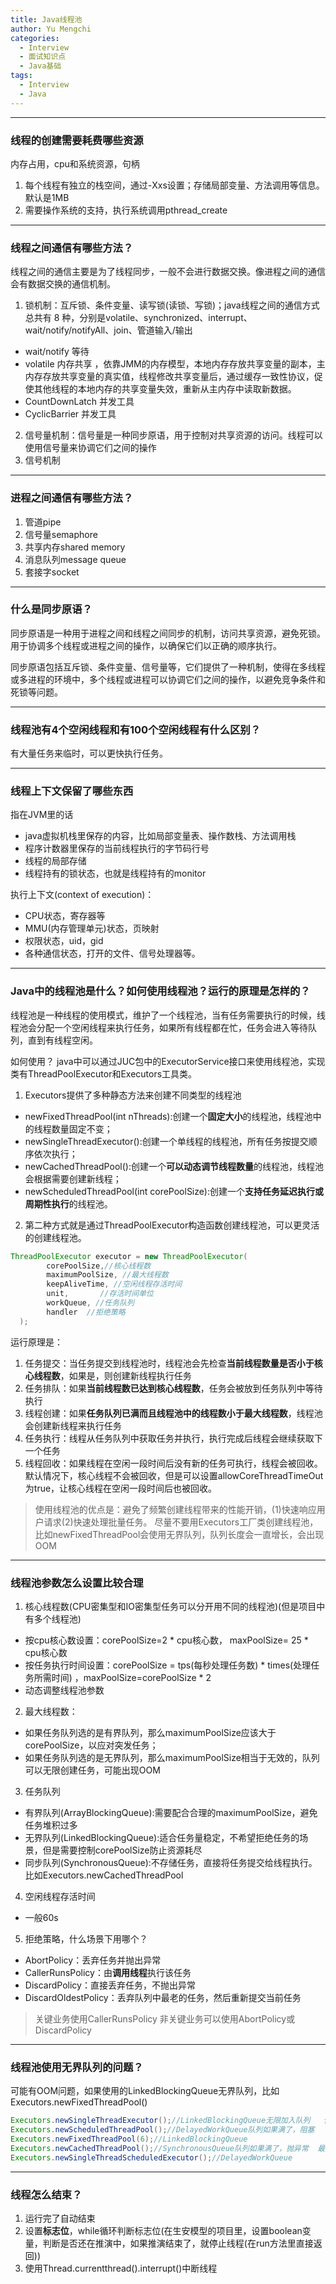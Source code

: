 ```yaml
---
title: Java线程池
author: Yu Mengchi
categories:
  - Interview 
  - 面试知识点
  - Java基础
tags:
  - Interview
  - Java
---
```



---
### 线程的创建需要耗费哪些资源
内存占用，cpu和系统资源，句柄
1. 每个线程有独立的栈空间，通过-Xxs设置；存储局部变量、方法调用等信息。默认是1MB
2. 需要操作系统的支持，执行系统调用pthread_create

---
### 线程之间通信有哪些方法？
线程之间的通信主要是为了线程同步，一般不会进行数据交换。像进程之间的通信会有数据交换的通信机制。
1. 锁机制：互斥锁、条件变量、读写锁(读锁、写锁)；java线程之间的通信方式总共有 8 种，分别是volatile、synchronized、interrupt、wait/notify/notifyAll、join、管道输入/输出
- wait/notify 等待
- volatile 内存共享 ，依靠JMM的内存模型，本地内存存放共享变量的副本，主内存存放共享变量的真实值，线程修改共享变量后，通过缓存一致性协议，促使其他线程的本地内存的共享变量失效，重新从主内存中读取新数据。
- CountDownLatch 并发工具
- CyclicBarrier 并发工具
2. 信号量机制：信号量是一种同步原语，用于控制对共享资源的访问。线程可以使用信号量来协调它们之间的操作
3. 信号机制

---
### 进程之间通信有哪些方法？
1. 管道pipe
2. 信号量semaphore
3. 共享内存shared memory
4. 消息队列message queue
5. 套接字socket

---
### 什么是同步原语？
同步原语是一种用于进程之间和线程之间同步的机制，访问共享资源，避免死锁。用于协调多个线程或进程之间的操作，以确保它们以正确的顺序执行。

同步原语包括互斥锁、条件变量、信号量等，它们提供了一种机制，使得在多线程或多进程的环境中，多个线程或进程可以协调它们之间的操作，以避免竞争条件和死锁等问题。

---
### 线程池有4个空闲线程和有100个空闲线程有什么区别？
有大量任务来临时，可以更快执行任务。

---
### 线程上下文保留了哪些东西
指在JVM里的话
- java虚拟机栈里保存的内容，比如局部变量表、操作数栈、方法调用栈
- 程序计数器里保存的当前线程执行的字节码行号
- 线程的局部存储
- 线程持有的锁状态，也就是线程持有的monitor

执行上下文(context of execution)：
- CPU状态，寄存器等
- MMU(内存管理单元)状态，页映射
- 权限状态，uid，gid
- 各种通信状态，打开的文件、信号处理器等。

---
### Java中的线程池是什么？如何使用线程池？运行的原理是怎样的？
线程池是一种线程的使用模式，维护了一个线程池，当有任务需要执行的时候，线程池会分配一个空闲线程来执行任务，如果所有线程都在忙，任务会进入等待队列，直到有线程空闲。

如何使用？
java中可以通过JUC包中的ExecutorService接口来使用线程池，实现类有ThreadPoolExecutor和Executors工具类。
1. Executors提供了多种静态方法来创建不同类型的线程池
- newFixedThreadPool(int nThreads):创建一个**固定大小**的线程池，线程池中的线程数量固定不变；
- newSingleThreadExecutor():创建一个单线程的线程池，所有任务按提交顺序依次执行；
- newCachedThreadPool():创建一个**可以动态调节线程数量**的线程池，线程池会根据需要创建新线程；
- newScheduledThreadPool(int corePoolSize):创建一个**支持任务延迟执行或周期性执行**的线程池。
2. 第二种方式就是通过ThreadPoolExecutor构造函数创建线程池，可以更灵活的创建线程池。

```java
ThreadPoolExecutor executor = new ThreadPoolExecutor(
        corePoolSize,//核心线程数
        maximumPoolSize, //最大线程数
        keepAliveTime, //空闲线程存活时间
        unit,       //存活时间单位
        workQueue, //任务队列
        handler  //拒绝策略
  );
```

运行原理是：
1. 任务提交：当任务提交到线程池时，线程池会先检查**当前线程数量是否小于核心线程数**，如果是，则创建新线程执行任务
2. 任务排队：如果**当前线程数已达到核心线程数**，任务会被放到任务队列中等待执行
3. 线程创建：如果**任务队列已满而且线程池中的线程数小于最大线程数**，线程池会创建新线程来执行任务
4. 任务执行：线程从任务队列中获取任务并执行，执行完成后线程会继续获取下一个任务
5. 线程回收：如果线程在空闲一段时间后没有新的任务可执行，线程会被回收。默认情况下，核心线程不会被回收，但是可以设置allowCoreThreadTimeOut为true，让核心线程在空闲一段时间后也被回收。

> 使用线程池的优点是：避免了频繁创建线程带来的性能开销，(1)快速响应用户请求(2)快速处理批量任务。
> 尽量不要用Executors工厂类创建线程池，比如newFixedThreadPool会使用无界队列，队列长度会一直增长，会出现OOM

---
### 线程池参数怎么设置比较合理
1. 核心线程数(CPU密集型和IO密集型任务可以分开用不同的线程池)(但是项目中有多个线程池)
- 按cpu核心数设置：corePoolSize=2 * cpu核心数， maxPoolSize= 25 * cpu核心数
- 按任务执行时间设置：corePoolSize = tps(每秒处理任务数) * times(处理任务所需时间) ，maxPoolSize=corePoolSize * 2
- 动态调整线程池参数
2. 最大线程数：
- 如果任务队列选的是有界队列，那么maximumPoolSize应该大于corePoolSize，以应对突发任务；
- 如果任务队列选的是无界队列，那么maximumPoolSize相当于无效的，队列可以无限创建任务，可能出现OOM
3. 任务队列
- 有界队列(ArrayBlockingQueue):需要配合合理的maximumPoolSize，避免任务堆积过多
- 无界队列(LinkedBlockingQueue):适合任务量稳定，不希望拒绝任务的场景，但是需要控制corePoolSize防止资源耗尽
- 同步队列(SynchronousQueue):不存储任务，直接将任务提交给线程执行。比如Executors.newCachedThreadPool
4. 空闲线程存活时间
- 一般60s
5. 拒绝策略，什么场景下用哪个？
- AbortPolicy：丢弃任务并抛出异常
- CallerRunsPolicy：由**调用线程**执行该任务
- DiscardPolicy：直接丢弃任务，不抛出异常
- DiscardOldestPolicy：丢弃队列中最老的任务，然后重新提交当前任务

> 关键业务使用CallerRunsPolicy
> 非关键业务可以使用AbortPolicy或DiscardPolicy

---
### 线程池使用无界队列的问题？
可能有OOM问题，如果使用的LinkedBlockingQueue无界队列，比如Executors.newFixedThreadPool()
```java
Executors.newSingleThreadExecutor();//LinkedBlockingQueue无限加入队列   任务过多会出现OOM
Executors.newScheduledThreadPool();//DelayedWorkQueue队列如果满了，阻塞
Executors.newFixedThreadPool(6);//LinkedBlockingQueue
Executors.newCachedThreadPool();//SynchronousQueue队列如果满了，抛异常  最大线程数是Integer.MAX_VALUE,会导致创建的线程数量过多，导致OOM
Executors.newSingleThreadScheduledExecutor();//DelayedWorkQueue
```

---
### 线程怎么结束？
1. 运行完了自动结束
2. 设置**标志位**，while循环判断标志位(在生安模型的项目里，设置boolean变量，判断是否还在推演中，如果推演结束了，就停止线程(在run方法里直接返回))
3. 使用Thread.currentthread().interrupt()中断线程
